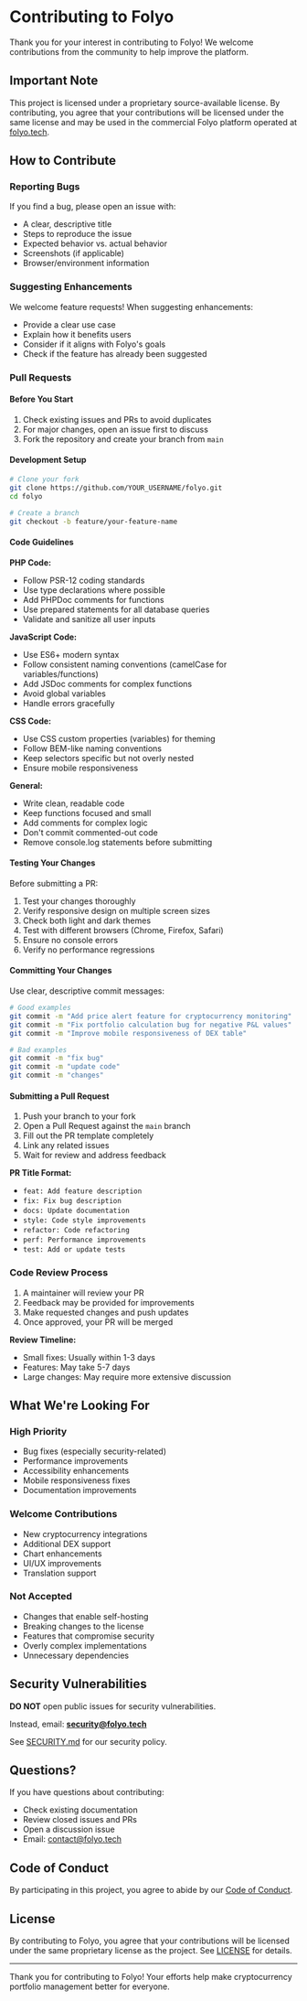# Contributing to Folyo

Thank you for your interest in contributing to Folyo! We welcome contributions from the community to help improve the platform.

## Important Note

This project is licensed under a proprietary source-available license. By contributing, you agree that your contributions will be licensed under the same license and may be used in the commercial Folyo platform operated at [folyo.tech](https://folyo.tech).

## How to Contribute

### Reporting Bugs

If you find a bug, please open an issue with:

- A clear, descriptive title
- Steps to reproduce the issue
- Expected behavior vs. actual behavior
- Screenshots (if applicable)
- Browser/environment information

### Suggesting Enhancements

We welcome feature requests! When suggesting enhancements:

- Provide a clear use case
- Explain how it benefits users
- Consider if it aligns with Folyo's goals
- Check if the feature has already been suggested

### Pull Requests

#### Before You Start

1. Check existing issues and PRs to avoid duplicates
2. For major changes, open an issue first to discuss
3. Fork the repository and create your branch from `main`

#### Development Setup

```bash
# Clone your fork
git clone https://github.com/YOUR_USERNAME/folyo.git
cd folyo

# Create a branch
git checkout -b feature/your-feature-name
```

#### Code Guidelines

**PHP Code:**
- Follow PSR-12 coding standards
- Use type declarations where possible
- Add PHPDoc comments for functions
- Use prepared statements for all database queries
- Validate and sanitize all user inputs

**JavaScript Code:**
- Use ES6+ modern syntax
- Follow consistent naming conventions (camelCase for variables/functions)
- Add JSDoc comments for complex functions
- Avoid global variables
- Handle errors gracefully

**CSS Code:**
- Use CSS custom properties (variables) for theming
- Follow BEM-like naming conventions
- Keep selectors specific but not overly nested
- Ensure mobile responsiveness

**General:**
- Write clean, readable code
- Keep functions focused and small
- Add comments for complex logic
- Don't commit commented-out code
- Remove console.log statements before submitting

#### Testing Your Changes

Before submitting a PR:

1. Test your changes thoroughly
2. Verify responsive design on multiple screen sizes
3. Check both light and dark themes
4. Test with different browsers (Chrome, Firefox, Safari)
5. Ensure no console errors
6. Verify no performance regressions

#### Committing Your Changes

Use clear, descriptive commit messages:

```bash
# Good examples
git commit -m "Add price alert feature for cryptocurrency monitoring"
git commit -m "Fix portfolio calculation bug for negative P&L values"
git commit -m "Improve mobile responsiveness of DEX table"

# Bad examples
git commit -m "fix bug"
git commit -m "update code"
git commit -m "changes"
```

#### Submitting a Pull Request

1. Push your branch to your fork
2. Open a Pull Request against the `main` branch
3. Fill out the PR template completely
4. Link any related issues
5. Wait for review and address feedback

**PR Title Format:**
- `feat: Add feature description`
- `fix: Fix bug description`
- `docs: Update documentation`
- `style: Code style improvements`
- `refactor: Code refactoring`
- `perf: Performance improvements`
- `test: Add or update tests`

### Code Review Process

1. A maintainer will review your PR
2. Feedback may be provided for improvements
3. Make requested changes and push updates
4. Once approved, your PR will be merged

**Review Timeline:**
- Small fixes: Usually within 1-3 days
- Features: May take 5-7 days
- Large changes: May require more extensive discussion

## What We're Looking For

### High Priority
- Bug fixes (especially security-related)
- Performance improvements
- Accessibility enhancements
- Mobile responsiveness fixes
- Documentation improvements

### Welcome Contributions
- New cryptocurrency integrations
- Additional DEX support
- Chart enhancements
- UI/UX improvements
- Translation support

### Not Accepted
- Changes that enable self-hosting
- Breaking changes to the license
- Features that compromise security
- Overly complex implementations
- Unnecessary dependencies

## Security Vulnerabilities

**DO NOT** open public issues for security vulnerabilities.

Instead, email: **security@folyo.tech**

See [SECURITY.md](SECURITY.md) for our security policy.

## Questions?

If you have questions about contributing:

- Check existing documentation
- Review closed issues and PRs
- Open a discussion issue
- Email: contact@folyo.tech

## Code of Conduct

By participating in this project, you agree to abide by our [Code of Conduct](CODE_OF_CONDUCT.md).

## License

By contributing to Folyo, you agree that your contributions will be licensed under the same proprietary license as the project. See [LICENSE](LICENSE) for details.

---

Thank you for contributing to Folyo! Your efforts help make cryptocurrency portfolio management better for everyone.
